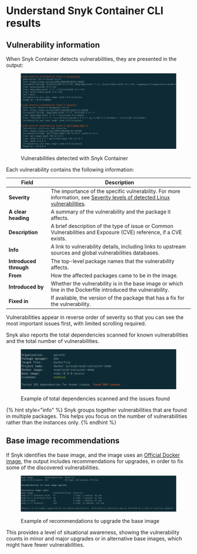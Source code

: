 # Understand Snyk Container CLI results

## **Vulnerability information**

When Snyk Container detects vulnerabilities, they are presented in the output:

<figure><img src="../../../.gitbook/assets/clivulnerabiilities.png" alt="Vulnerabilities detected with Snyk Container"><figcaption><p>Vulnerabilities detected with Snyk Container</p></figcaption></figure>

Each vulnerability contains the following information:

| **Field**              | **Description**                                                                                                                                                                                                                                     |
| ---------------------- | --------------------------------------------------------------------------------------------------------------------------------------------------------------------------------------------------------------------------------------------------- |
| **Severity**           | The importance of the specific vulnerability. For more information, see [Severity levels of detected Linux vulnerabilities](../../../scan-using-snyk/snyk-container/how-snyk-container-works/severity-levels-of-detected-linux-vulnerabilities.md). |
| **A clear heading**    | A summary of the vulnerability and the package it affects.                                                                                                                                                                                          |
| **Description**        | A brief description of the type of issue or Common Vulnerabilities and Exposure (CVE) reference, if a CVE exists.                                                                                                                                   |
| **Info**               | A link to vulnerability details, including links to upstream sources and global vulnerabilities databases.                                                                                                                                          |
| **Introduced through** | The top-level package names that the vulnerability affects.                                                                                                                                                                                         |
| **From**               | How the affected packages came to be in the image.                                                                                                                                                                                                  |
| **Introduced by**      | Whether the vulnerability is in the base image or which line in the Dockerfile introduced the vulnerability.                                                                                                                                        |
| **Fixed in**           | If available, the version of the package that has a fix for the vulnerability.                                                                                                                                                                      |

Vulnerabilities appear in reverse order of severity so that you can see the most important issues first, with limited scrolling required.

Snyk also reports the total dependencies scanned for known vulnerabilities and the total number of vulnerabilities.

<figure><img src="../../../.gitbook/assets/clisummary.png" alt="Total dependencies tested and issues fount"><figcaption><p>Example of total dependencies scanned and the issues found</p></figcaption></figure>

{% hint style="info" %}
Snyk groups together vulnerabilities that are found in multiple packages. This helps you focus on the number of vulnerabilities rather than the instances only.
{% endhint %}

## Base image recommendations

If Snyk identifies the base image, and the image uses an [Official Docker image](https://docs.docker.com/docker-hub/official\_images/), the output includes recommendations for upgrades, in order to fix some of the discovered vulnerabilities.

<figure><img src="../../../.gitbook/assets/clirecommendations.png" alt="Recommendations for base image upgrade"><figcaption><p>Example of recommendations to upgrade the base image</p></figcaption></figure>

This provides a level of situational awareness, showing the vulnerability counts in minor and major upgrades or in alternative base images, which might have fewer vulnerabilities.
